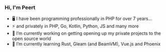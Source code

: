 ### Hi, I'm Peert
- 🖥️ I have been programming professionally in PHP for over 7 years...
- ⚡ and privately in PHP, Go, Kotlin, Python, JS and many more
- 🔭 I’m currently working on getting opening up my private projects to the open source world
- 🌱 I’m currently learning Rust, Gleam (and BeamVM), Vue.js and Phoenix

<!--
**Asfolny/Asfolny** is a ✨ _special_ ✨ repository because its `README.md` (this file) appears on your GitHub profile.

Here are some ideas to get you started:

- 🔭 I’m currently working on ...
- 🌱 I’m currently learning ...
- 👯 I’m looking to collaborate on ...
- 🤔 I’m looking for help with ...
- 💬 Ask me about ...
- 📫 How to reach me: ...
- 😄 Pronouns: ...
- ⚡ Fun fact: ...
-->
